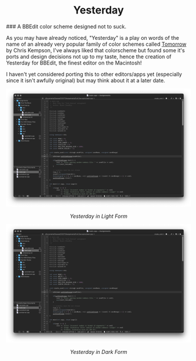 <h1 align="center">Yesterday</h1>
### A BBEdit color scheme designed not to suck.

As you may have already noticed, "Yesterday" is a play on words of the name of an already very popular family of color schemes called [Tomorrow](https://github.com/chriskempson/tomorrow-theme) by Chris Kempson, I've always liked that colorscheme but found some it's ports and design decisions not up to my taste, hence the creation of Yesterday for BBEdit, the finest editor on the Macintosh!

I haven't yet considered porting this to other editors/apps yet (especially since it isn't awfully original) but may think about it at a later date.

![Yesterday Screenshot](img/yesterday-night.png)
<p align="center"><em>Yesterday in Light Form</em></p>

![Yesterday Night Screenshot](img/yesterday-night.png)
<p align="center"><em>Yesterday in Dark Form</em></p>

